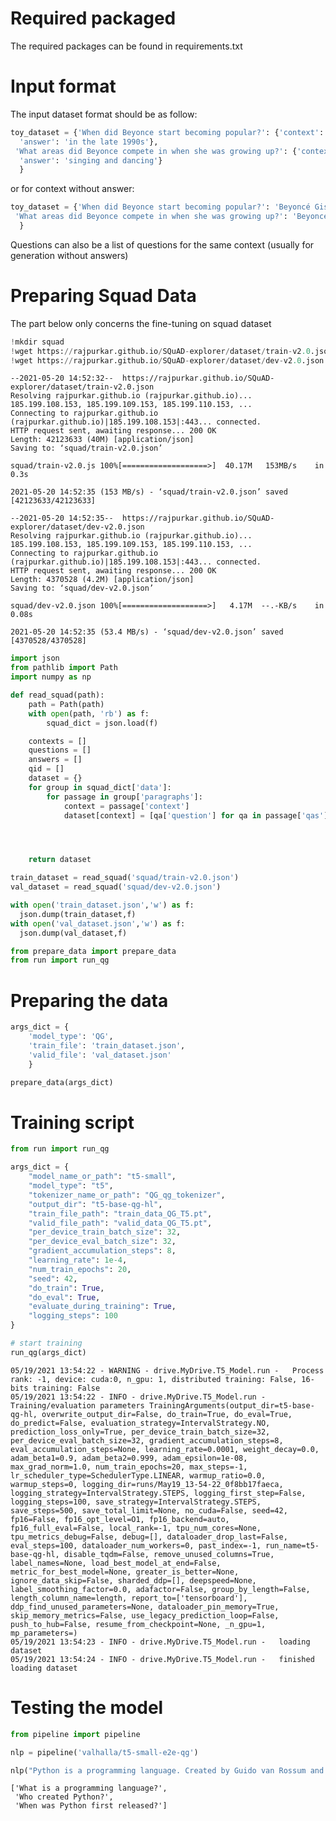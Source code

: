 # Required packaged

The required packages can be found in requirements.txt

# Input format

The input dataset format should be as follow:

```python
toy_dataset = {'When did Beyonce start becoming popular?': {'context': 'Beyoncé Giselle Knowles-Carter...' ,
  'answer': 'in the late 1990s'},
 'What areas did Beyonce compete in when she was growing up?': {'context': 'Beyoncé Giselle Knowles-Carter...' ,
  'answer': 'singing and dancing'}
  }
```
or for context without answer:
```python
toy_dataset = {'When did Beyonce start becoming popular?': 'Beyoncé Giselle Knowles-Carter...' ,
 'What areas did Beyonce compete in when she was growing up?': 'Beyoncé Giselle Knowles-Carter...'
  }
```
Questions can also be a list of questions for the same context (usually for generation without answers)


# Preparing Squad Data

The part below only concerns the fine-tuning on squad dataset

```python
!mkdir squad
!wget https://rajpurkar.github.io/SQuAD-explorer/dataset/train-v2.0.json -O squad/train-v2.0.json
!wget https://rajpurkar.github.io/SQuAD-explorer/dataset/dev-v2.0.json -O squad/dev-v2.0.json
```

    --2021-05-20 14:52:32--  https://rajpurkar.github.io/SQuAD-explorer/dataset/train-v2.0.json
    Resolving rajpurkar.github.io (rajpurkar.github.io)... 185.199.108.153, 185.199.109.153, 185.199.110.153, ...
    Connecting to rajpurkar.github.io (rajpurkar.github.io)|185.199.108.153|:443... connected.
    HTTP request sent, awaiting response... 200 OK
    Length: 42123633 (40M) [application/json]
    Saving to: ‘squad/train-v2.0.json’
    
    squad/train-v2.0.js 100%[===================>]  40.17M   153MB/s    in 0.3s    
    
    2021-05-20 14:52:35 (153 MB/s) - ‘squad/train-v2.0.json’ saved [42123633/42123633]
    
    --2021-05-20 14:52:35--  https://rajpurkar.github.io/SQuAD-explorer/dataset/dev-v2.0.json
    Resolving rajpurkar.github.io (rajpurkar.github.io)... 185.199.108.153, 185.199.109.153, 185.199.110.153, ...
    Connecting to rajpurkar.github.io (rajpurkar.github.io)|185.199.108.153|:443... connected.
    HTTP request sent, awaiting response... 200 OK
    Length: 4370528 (4.2M) [application/json]
    Saving to: ‘squad/dev-v2.0.json’
    
    squad/dev-v2.0.json 100%[===================>]   4.17M  --.-KB/s    in 0.08s   
    
    2021-05-20 14:52:35 (53.4 MB/s) - ‘squad/dev-v2.0.json’ saved [4370528/4370528]
    
    


```python
import json
from pathlib import Path
import numpy as np

def read_squad(path):
    path = Path(path)
    with open(path, 'rb') as f:
        squad_dict = json.load(f)

    contexts = []
    questions = []
    answers = []
    qid = []
    dataset = {}
    for group in squad_dict['data']:
        for passage in group['paragraphs']:
            context = passage['context']
            dataset[context] = [qa['question'] for qa in passage['qas']]




    return dataset

train_dataset = read_squad('squad/train-v2.0.json')
val_dataset = read_squad('squad/dev-v2.0.json')
```


```python
with open('train_dataset.json','w') as f:
  json.dump(train_dataset,f)
with open('val_dataset.json','w') as f:
  json.dump(val_dataset,f)
```


```python
from prepare_data import prepare_data
from run import run_qg
```

# Preparing the data


```python
args_dict = {
    'model_type': 'QG',
    'train_file': 'train_dataset.json',
    'valid_file': 'val_dataset.json'
    }

prepare_data(args_dict)
```
    
    

# Training script


```python
from run import run_qg

args_dict = {
    "model_name_or_path": "t5-small",
    "model_type": "t5",
    "tokenizer_name_or_path": "QG_qg_tokenizer",
    "output_dir": "t5-base-qg-hl",
    "train_file_path": "train_data_QG_T5.pt",
    "valid_file_path": "valid_data_QG_T5.pt",
    "per_device_train_batch_size": 32,
    "per_device_eval_batch_size": 32,
    "gradient_accumulation_steps": 8,
    "learning_rate": 1e-4,
    "num_train_epochs": 20,
    "seed": 42,
    "do_train": True,
    "do_eval": True,
    "evaluate_during_training": True,
    "logging_steps": 100
}

# start training
run_qg(args_dict)
```

    05/19/2021 13:54:22 - WARNING - drive.MyDrive.T5_Model.run -   Process rank: -1, device: cuda:0, n_gpu: 1, distributed training: False, 16-bits training: False
    05/19/2021 13:54:22 - INFO - drive.MyDrive.T5_Model.run -   Training/evaluation parameters TrainingArguments(output_dir=t5-base-qg-hl, overwrite_output_dir=False, do_train=True, do_eval=True, do_predict=False, evaluation_strategy=IntervalStrategy.NO, prediction_loss_only=True, per_device_train_batch_size=32, per_device_eval_batch_size=32, gradient_accumulation_steps=8, eval_accumulation_steps=None, learning_rate=0.0001, weight_decay=0.0, adam_beta1=0.9, adam_beta2=0.999, adam_epsilon=1e-08, max_grad_norm=1.0, num_train_epochs=20, max_steps=-1, lr_scheduler_type=SchedulerType.LINEAR, warmup_ratio=0.0, warmup_steps=0, logging_dir=runs/May19_13-54-22_0f8bb17faeca, logging_strategy=IntervalStrategy.STEPS, logging_first_step=False, logging_steps=100, save_strategy=IntervalStrategy.STEPS, save_steps=500, save_total_limit=None, no_cuda=False, seed=42, fp16=False, fp16_opt_level=O1, fp16_backend=auto, fp16_full_eval=False, local_rank=-1, tpu_num_cores=None, tpu_metrics_debug=False, debug=[], dataloader_drop_last=False, eval_steps=100, dataloader_num_workers=0, past_index=-1, run_name=t5-base-qg-hl, disable_tqdm=False, remove_unused_columns=True, label_names=None, load_best_model_at_end=False, metric_for_best_model=None, greater_is_better=None, ignore_data_skip=False, sharded_ddp=[], deepspeed=None, label_smoothing_factor=0.0, adafactor=False, group_by_length=False, length_column_name=length, report_to=['tensorboard'], ddp_find_unused_parameters=None, dataloader_pin_memory=True, skip_memory_metrics=False, use_legacy_prediction_loop=False, push_to_hub=False, resume_from_checkpoint=None, _n_gpu=1, mp_parameters=)
    05/19/2021 13:54:23 - INFO - drive.MyDrive.T5_Model.run -   loading dataset
    05/19/2021 13:54:24 - INFO - drive.MyDrive.T5_Model.run -   finished loading dataset
    



# Testing the model


```python
from pipeline import pipeline

nlp = pipeline('valhalla/t5-small-e2e-qg')
```


```python
nlp("Python is a programming language. Created by Guido van Rossum and first released in 1991.")
```




    ['What is a programming language?',
     'Who created Python?',
     'When was Python first released?']


